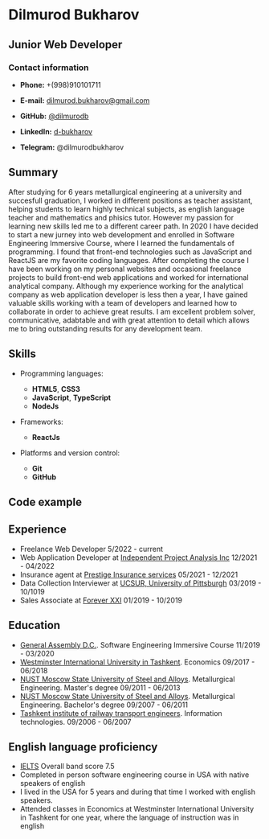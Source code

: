 # **Dilmurod Bukharov**

## **Junior Web Developer**

### **Contact information**

* **Phone:** +(998)910101711

* **E-mail:** dilmurod.bukharov@gmail.com

* **GitHub:** [@dilmurodb](https://github.com/dilmurodb)

* **LinkedIn:** [d-bukharov](https://www.linkedin.com/in/d-bukharov/)

* **Telegram:** @dilmurodbukharov

## **Summary**

 After studying for 6 years metallurgical engineering at a university and succesfull graduation, I worked in different positions as teacher assistant, helping students to learn highly technical subjects, as english language teacher and mathematics and phisics tutor. However my passion for learning new skills led me to a different career path. In 2020 I have decided to start a new jurney into web development and enrolled in Software Engineering Immersive Course, where I learned the fundamentals of programming. I found that front-end technologies such as JavaScript and ReactJS are my favorite coding languages. After completing the course I have been working on my personal websites and occasional freelance projects to build front-end web applications and worked for international analytical company. Although my experience working for the analytical company as web application developer is less then a year, I have gained valuable skills working with a team of developers and learned how to collaborate in order to achieve great results. I am excellent problem solver, communicative, adabtable and with great attention to detail which allows me to bring outstanding results for any development team. 

## **Skills**

* Programming languages:
  * **HTML5**, **CSS3**
  * **JavaScript**, **TypeScript**
  * **NodeJs**

* Frameworks:
  * **ReactJs**

* Platforms and version control:
  * **Git** 
  * **GitHub**

## **Code example**



## **Experience**

* Freelance Web Developer 5/2022 - current
* Web Application Developer at [Independent Project Analysis Inc](https://www.ipaglobal.com/) 12/2021 - 04/2022
* Insurance agent at [Prestige Insurance services](http://prestige01.com/) 05/2021 - 12/2021
* Data Collection Interviewer at [UCSUR, University of Pittsburgh](https://ucsur.pitt.edu/) 03/2019 - 10/1019
* Sales Associate at [Forever XXI](https://locations.forever21.com/us/stores/pa/pittsburgh/100-robinson-centre-dr) 01/2019 - 10/2019

## **Education**

* [General Assembly D.C.](https://generalassemb.ly/education/general-assembly-dc-open-office-hours/online). Software Engineering Immersive Course 11/2019 - 03/2020
* [Westminster International University in Tashkent](https://wiut.uz/). Economics 09/2017 - 06/2018
* [NUST Moscow State University of Steel and Alloys](https://en.misis.ru/). Metallurgical Engineering. Master's degree 09/2011 - 06/2013
* [NUST Moscow State University of Steel and Alloys](https://en.misis.ru/). Metallurgical Engineering. Bachelor's degree 09/2007 - 06/2011
* [Tashkent institute of railway transport engineers](http://tashiit.uz/en/home-eng/). Information technologies. 09/2006 - 06/2007

## **English language proficiency**

* [IELTS](https://www.britishcouncil.uz/en/exam/ielts/test-dates-fees-location?gad_source=1&gclid=Cj0KCQiA57G5BhDUARIsACgCYnxwvK5t5aGqAkUvkCCXeeHzGiKk9gd0UpR85uJeuxbiDsrHMRt-mkgaAmMEEALw_wcB) Overall band score 7.5
* Completed in person software engineering course in USA with native speakers of english
* I lived in the USA for 5 years and during that time I worked with english speakers.
* Attended classes in Economics at Westminster International University in Tashkent for one year, where the language of instruction was in english
